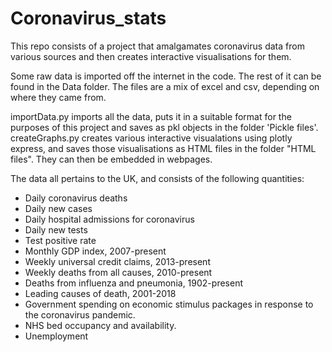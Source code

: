 # Coronavirus_stats

This repo consists of a project that amalgamates coronavirus data from various sources and then creates interactive visualisations for them.

Some raw data is imported off the internet in the code. The rest of it can be found in the Data folder. The files are a mix of excel and csv, depending on where they came from.

importData.py imports all the data, puts it in a suitable format for the purposes of this project and saves as pkl objects in the folder 'Pickle files'. createGraphs.py creates various interactive visualations using plotly express, and saves those visualisations as HTML files in the folder "HTML files". They can then be embedded in webpages.

The data all pertains to the UK, and consists of the following quantities:
- Daily coronavirus deaths
- Daily new cases
- Daily hospital admissions for coronavirus
- Daily new tests
- Test positive rate
- Monthly GDP index, 2007-present
- Weekly universal credit claims, 2013-present
- Weekly deaths from all causes, 2010-present
- Deaths from influenza and pneumonia, 1902-present
- Leading causes of death, 2001-2018
- Government spending on economic stimulus packages in response to the coronavirus pandemic.
- NHS bed occupancy and availability.
- Unemployment
